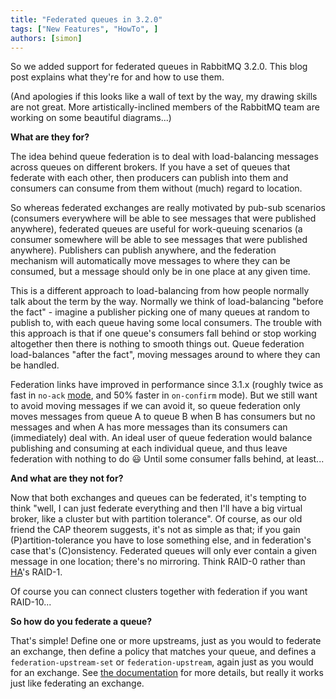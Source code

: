 ```yaml
---
title: "Federated queues in 3.2.0"
tags: ["New Features", "HowTo", ]
authors: [simon]
---
```


So we added support for federated queues in RabbitMQ 3.2.0. This blog post explains what they're for and how to use them.

<!-- truncate -->

(And apologies if this looks like a wall of text by the way, my drawing skills are not great. More artistically-inclined members of the RabbitMQ team are working on some beautiful diagrams...)

**What are they for?**

The idea behind queue federation is to deal with load-balancing messages across queues on different brokers. If you have a set of queues that federate with each other, then producers can publish into them and consumers can consume from them without (much) regard to location.

So whereas federated exchanges are really motivated by pub-sub scenarios (consumers everywhere will be able to see messages that were published anywhere), federated queues are useful for work-queuing scenarios (a consumer somewhere will be able to see messages that were published anywhere). Publishers can publish anywhere, and the federation mechanism will automatically move messages to where they can be consumed, but a message should only be in one place at any given time.

This is a different approach to load-balancing from how people normally talk about the term by the way. Normally we think of load-balancing "before the fact" - imagine a publisher picking one of many queues at random to publish to, with each queue having some local consumers. The trouble with this approach is that if one queue's consumers fall behind or stop working altogether then there is nothing to smooth things out. Queue federation load-balances "after the fact", moving messages around to where they can be handled.

Federation links have improved in performance since 3.1.x (roughly twice as fast in `no-ack` [mode](/docs/federation-reference), and 50% faster in `on-confirm` mode). But we still want to avoid moving messages if we can avoid it, so queue federation only moves messages from queue A to queue B when B has consumers but no messages and when A has more messages than its consumers can (immediately) deal with. An ideal user of queue federation would balance publishing and consuming at each individual queue, and thus leave federation with nothing to do :smiley: Until some consumer falls behind, at least...

**And what are they not for?**

Now that both exchanges and queues can be federated, it's tempting to think "well, I can just federate everything and then I'll have a big virtual broker, like a cluster but with partition tolerance". Of course, as our old friend the CAP theorem suggests, it's not as simple as that; if you gain (P)artition-tolerance you have to lose something else, and in federation's case that's (C)onsistency. Federated queues will only ever contain a given message in one location; there's no mirroring. Think RAID-0 rather than [HA](/docs/3.13/ha)'s RAID-1.

Of course you can connect clusters together with federation if you want RAID-10...

**So how do you federate a queue?**

That's simple! Define one or more upstreams, just as you would to federate an exchange, then define a policy that matches your queue, and defines a `federation-upstream-set` or `federation-upstream`, again just as you would for an exchange. See [the documentation](/docs/federation) for more details, but really it works just like federating an exchange.
